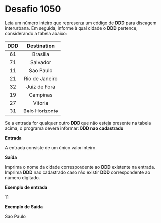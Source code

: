 # Desafio 1050

Leia um número inteiro que representa um código de **DDD** para discagem interurbana. Em seguida, informe à qual cidade o **DDD** pertence, considerando a tabela abaixo:

DDD | Destination
:--:|:-----------:
61  | Brasilia
71  | Salvador
11  | Sao Paulo
21  | Rio de Janeiro
32  | Juiz de Fora
19  | Campinas
27  | Vitoria
31  | Belo Horizonte

Se a entrada for qualquer outro **DDD** que não esteja presente na tabela acima, o programa deverá informar:
**DDD nao cadastrado**

**Entrada**

A entrada consiste de um único valor inteiro.

**Saída**

Imprima o nome da cidade correspondente ao **DDD** existente na entrada. Imprima **DDD** nao cadastrado caso não existir **DDD** correspondente ao número digitado.

**Exemplo de entrada**

11

**Exemplo de Saída**

Sao Paulo
